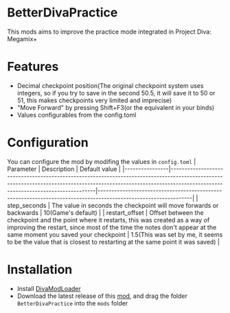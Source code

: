 # BetterDivaPractice
This mods aims to improve the practice mode integrated in Project Diva: Megamix+


# Features
* Decimal checkpoint position(The original checkpoint system uses integers, so if you try to save in the second 50.5, it will save it to 50 or 51, this makes checkpoints very limited and imprecise)
* "Move Forward" by pressing Shift+F3(or the equivalent in your binds)
* Values configurables from the config.toml

# Configuration
You can configure the mod by modifing the values in `config.toml`
| Parameter      | Description                                                                                                                                                                                                   | Default value                                                                                                  |
|----------------|---------------------------------------------------------------------------------------------------------------------------------------------------------------------------------------------------------------|----------------------------------------------------------------------------------------------------------------|
| step_seconds   | The value in seconds the checkpoint will move forwards or backwards                                                                                                                                           | 10(Game's default)                                                                                             |
| restart_offset | Offset between the checkpoint and the point where it restarts, this was created as a way of improving the restart, since most of the time the notes don't appear at the same moment you saved your checkpoint | 1.5(This was set by me, it seems to be the value that is closest to restarting at the same point it was saved) |

# Installation
* Install [DivaModLoader](https://github.com/blueskythlikesclouds/DivaModLoader)
* Download the latest release of this [mod](https://github.com/Renzo904/BetterDivaPractice/releases/latest), and drag the folder `BetterDivaPractice` into the `mods` folder

